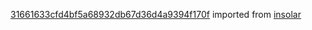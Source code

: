 [31661633cfd4bf5a68932db67d36d4a9394f170f](https://github.com/insolar/insolar/commit/31661633cfd4bf5a68932db67d36d4a9394f170f) imported from [insolar](https://github.com/insolar/insolar)
